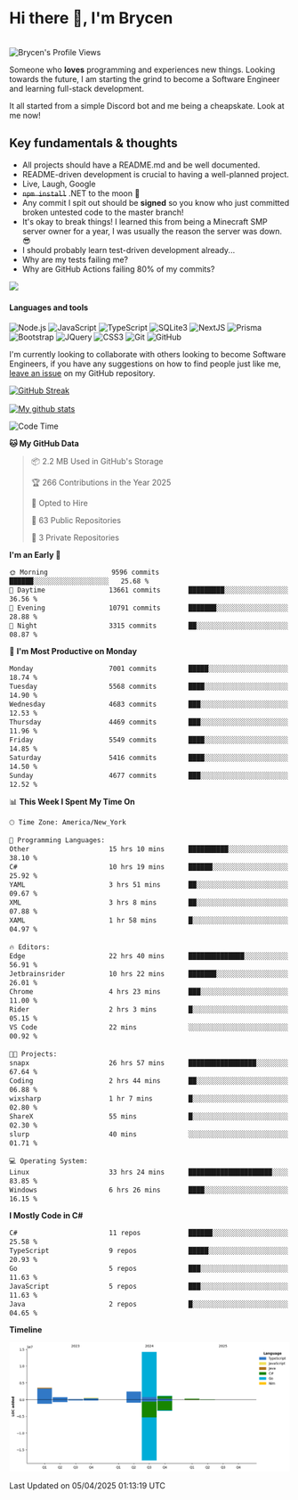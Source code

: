 # Hi there 👋, I'm Brycen

<br>
<img src="https://komarev.com/ghpvc/?username=BrycensRanch" alt="Brycen's Profile Views" />

Someone who **loves** programming and experiences new things. Looking towards the future, I am starting the grind to become a Software Engineer and learning full-stack development.

It all started from a simple Discord bot and me being a cheapskate. Look at me now!

## Key fundamentals & thoughts

- All projects should have a README.md and be well documented.
- README-driven development is crucial to having a well-planned project.
- Live, Laugh, Google
- ~~`npm install`~~ .NET to the moon 🚀
- Any commit I spit out should be **signed** so you know who just committed broken untested code to the master branch!
- It's okay to break things! I learned this from being a Minecraft SMP server owner for a year, I was usually the reason the server was down. 😎
- I should probably learn test-driven development already...
- Why are my tests failing me?
- Why are GitHub Actions failing 80% of my commits? 

<img src="https://res.cloudinary.com/practicaldev/image/fetch/s--OoBLh7-Q--/c_limit%2Cf_auto%2Cfl_progressive%2Cq_auto%2Cw_880/https://cdn-images-1.medium.com/max/1614/1%2A8BlqJ8lNVZzuRjAg1mZ50w.png" height="400"/>

<h4>Languages and tools</h4>
<p>
  <img src="https://img.shields.io/badge/node.js%20-%2343853D.svg?&style=for-the-badge&logo=node.js&logoColor=white" alt="Node.js" />
  <img src="https://img.shields.io/badge/javascript%20-%23323330.svg?&style=for-the-badge&logo=javascript&logoColor=%23F7DF1E" alt="JavaScript" />
  <img src="https://img.shields.io/badge/typescript%20-%23323330.svg?&style=for-the-badge&logo=typescript&logoColor=#3467eb" alt="TypeScript" />
  <img src="https://img.shields.io/badge/sqlite3%20-%23323330.svg?&style=for-the-badge&logo=sqlite&logoColor=#3467eb" alt="SQLite3" />
  <img src="https://img.shields.io/badge/Next.JS%20-%23323330.svg?&style=for-the-badge&logo=next.js&logoColor=#3467eb" alt="NextJS" />
  <img src="https://img.shields.io/badge/Prisma%20-%23323330.svg?&style=for-the-badge&logo=prisma&logoColor=#3467eb" alt="Prisma" />
  <img src="https://img.shields.io/badge/bootstrap%20-%23323330.svg?&style=for-the-badge&logo=bootstrap" alt="Bootstrap" />
  <img src="https://img.shields.io/badge/jquery%20-%23323330.svg?&style=for-the-badge&logo=jquery" alt="JQuery" />
  <img src="https://img.shields.io/badge/css3%20-%23323330.svg?&style=for-the-badge&logo=css3" alt="CSS3" />
  <img src="https://img.shields.io/badge/git%20-%23323330.svg?&style=for-the-badge&logo=git" alt="Git" />
  <img src="https://img.shields.io/badge/github%20-%23323330.svg?&style=for-the-badge&logo=github" alt="GitHub" />
</p>

 I'm currently looking to collaborate with others looking to become Software Engineers, if you have any suggestions on how to find people just like me, [leave an issue](https://github.com/BrycensRanch/BrycensRanch/issues/new) on my GitHub repository.
 
 <p><a href="https://git.io/streak-stats"><img src=https://github-readme-streak-stats-eight.vercel.app?refreshcache12&user=BrycensRanch&amp;theme=dark&amp;hide_border=true&fire=EB5454&amp;ring=0CEB19" alt="GitHub Streak"></a></p>

<a href="https://github.com/anuraghazra/github-readme-stats">
  <img align="center" src="https://github-readme-stats.anuraghazra1.vercel.app/api?username=BrycensRanch&show_icons=true&line_height=27&include_all_commits=true" alt="My github stats" />
</a>

<!--START_SECTION:waka-->
![Code Time](http://img.shields.io/badge/Code%20Time-1%2C858%20hrs%2014%20mins-blue)

**🐱 My GitHub Data** 

> 📦 2.2 MB Used in GitHub's Storage 
 > 
> 🏆 266 Contributions in the Year 2025
 > 
> 💼 Opted to Hire
 > 
> 📜 63 Public Repositories 
 > 
> 🔑 3 Private Repositories 
 > 
**I'm an Early 🐤** 

```text
🌞 Morning                9596 commits        ██████░░░░░░░░░░░░░░░░░░░   25.68 % 
🌆 Daytime                13661 commits       █████████░░░░░░░░░░░░░░░░   36.56 % 
🌃 Evening                10791 commits       ███████░░░░░░░░░░░░░░░░░░   28.88 % 
🌙 Night                  3315 commits        ██░░░░░░░░░░░░░░░░░░░░░░░   08.87 % 
```
📅 **I'm Most Productive on Monday** 

```text
Monday                   7001 commits        █████░░░░░░░░░░░░░░░░░░░░   18.74 % 
Tuesday                  5568 commits        ████░░░░░░░░░░░░░░░░░░░░░   14.90 % 
Wednesday                4683 commits        ███░░░░░░░░░░░░░░░░░░░░░░   12.53 % 
Thursday                 4469 commits        ███░░░░░░░░░░░░░░░░░░░░░░   11.96 % 
Friday                   5549 commits        ████░░░░░░░░░░░░░░░░░░░░░   14.85 % 
Saturday                 5416 commits        ████░░░░░░░░░░░░░░░░░░░░░   14.50 % 
Sunday                   4677 commits        ███░░░░░░░░░░░░░░░░░░░░░░   12.52 % 
```


📊 **This Week I Spent My Time On** 

```text
🕑︎ Time Zone: America/New_York

💬 Programming Languages: 
Other                    15 hrs 10 mins      ██████████░░░░░░░░░░░░░░░   38.10 % 
C#                       10 hrs 19 mins      ██████░░░░░░░░░░░░░░░░░░░   25.92 % 
YAML                     3 hrs 51 mins       ██░░░░░░░░░░░░░░░░░░░░░░░   09.67 % 
XML                      3 hrs 8 mins        ██░░░░░░░░░░░░░░░░░░░░░░░   07.88 % 
XAML                     1 hr 58 mins        █░░░░░░░░░░░░░░░░░░░░░░░░   04.97 % 

🔥 Editors: 
Edge                     22 hrs 40 mins      ██████████████░░░░░░░░░░░   56.91 % 
Jetbrainsrider           10 hrs 22 mins      ███████░░░░░░░░░░░░░░░░░░   26.01 % 
Chrome                   4 hrs 23 mins       ███░░░░░░░░░░░░░░░░░░░░░░   11.00 % 
Rider                    2 hrs 3 mins        █░░░░░░░░░░░░░░░░░░░░░░░░   05.15 % 
VS Code                  22 mins             ░░░░░░░░░░░░░░░░░░░░░░░░░   00.92 % 

🐱‍💻 Projects: 
snapx                    26 hrs 57 mins      █████████████████░░░░░░░░   67.64 % 
Coding                   2 hrs 44 mins       ██░░░░░░░░░░░░░░░░░░░░░░░   06.88 % 
wixsharp                 1 hr 7 mins         █░░░░░░░░░░░░░░░░░░░░░░░░   02.80 % 
ShareX                   55 mins             █░░░░░░░░░░░░░░░░░░░░░░░░   02.30 % 
slurp                    40 mins             ░░░░░░░░░░░░░░░░░░░░░░░░░   01.71 % 

💻 Operating System: 
Linux                    33 hrs 24 mins      █████████████████████░░░░   83.85 % 
Windows                  6 hrs 26 mins       ████░░░░░░░░░░░░░░░░░░░░░   16.15 % 
```

**I Mostly Code in C#** 

```text
C#                       11 repos            ██████░░░░░░░░░░░░░░░░░░░   25.58 % 
TypeScript               9 repos             █████░░░░░░░░░░░░░░░░░░░░   20.93 % 
Go                       5 repos             ███░░░░░░░░░░░░░░░░░░░░░░   11.63 % 
JavaScript               5 repos             ███░░░░░░░░░░░░░░░░░░░░░░   11.63 % 
Java                     2 repos             █░░░░░░░░░░░░░░░░░░░░░░░░   04.65 % 
```



**Timeline**

![Lines of Code chart](https://raw.githubusercontent.com/BrycensRanch/BrycensRanch/main/assets/bar_graph.png)


 Last Updated on 05/04/2025 01:13:19 UTC
<!--END_SECTION:waka-->

<!--
**BrycensRanch/BrycensRanch** is a ✨ _special_ ✨ repository because its `README.md` (this file) appears on your GitHub profile.

Here are some ideas to get you started:

- 🔭 I’m currently working on ...
- 🌱 I’m currently learning ...
- 👯 I’m looking to collaborate on ...
- 🤔 I’m looking for help with ...
- 💬 Ask me about ...
- 📫 How to reach me: ...
- 😄 Pronouns: ...
- ⚡ Fun fact: ...
-->
